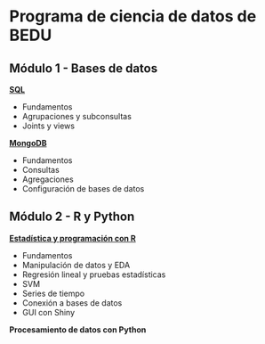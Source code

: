 # Programa de ciencia de datos de BEDU

## Módulo 1 - Bases de datos
[**SQL**](https://github.com/beduExpert/A1-Introduccion-a-Bases-de-Datos-Santander)
- Fundamentos
- Agrupaciones y subconsultas
- Joints y views

[**MongoDB**](https://github.com/beduExpert/A1-Introduccion-a-Bases-de-Datos-Santander)
- Fundamentos 
- Consultas
- Agregaciones
- Configuración de bases de datos

## Módulo 2 - R y Python
[**Estadística y programación con R**](https://github.com/beduExpert/Programacion-con-R-Santander)
- Fundamentos
- Manipulación de datos y EDA
- Regresión lineal y pruebas estadísticas
- SVM
- Series de tiempo
- Conexión a bases de datos 
- GUI con Shiny


**Procesamiento de datos con Python**
